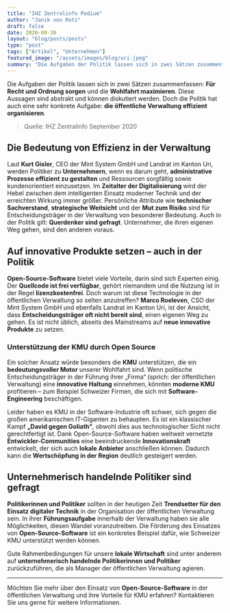 ```yaml
---
title: "IHZ Zentralinfo Podium"
author: "Janik von Rotz"
draft: false
date: 2020-09-30
layout: "blog/posts/posts"
type: "post"
tags: ["Artikel", "Unternehmen"]
featured_image: "/assets/images/blog/uri.jpeg"
summary: "Die Aufgaben der Politik lassen sich in zwei Sätzen zusammenfassen: Für Recht und Ordnung sorgen. Die Wohlfahrt maximieren. Über diese Aussagen lässt sich diskutieren. Sie sind ziemlich abstrakt. Die ..."
---
```


Die Aufgaben der Politik lassen sich in zwei Sätzen zusammenfassen: **Für Recht und Ordnung sorgen** und die **Wohlfahrt maximieren**. Diese Aussagen sind abstrakt und können diskutiert werden. Doch die Politik hat auch eine sehr konkrete Aufgabe: **die öffentliche Verwaltung effizient organisieren**.

> Quelle: IHZ Zentralinfo September 2020

## Die Bedeutung von Effizienz in der Verwaltung

Laut **Kurt Gisler**, CEO der Mint System GmbH und Landrat im Kanton Uri, werden Politiker zu **Unternehmern**, wenn es darum geht, **administrative Prozesse effizient zu gestalten** und Ressourcen sorgfältig sowie kundenorientiert einzusetzen. Im **Zeitalter der Digitalisierung** wird der Hebel zwischen dem intelligenten Einsatz moderner Technik und der erreichten Wirkung immer größer. Persönliche Attribute wie **technischer Sachverstand**, **strategische Weitsicht** und der **Mut zum Risiko** sind für Entscheidungsträger in der Verwaltung von besonderer Bedeutung. Auch in der Politik gilt: **Querdenker sind gefragt**. Unternehmer, die ihren eigenen Weg gehen, sind den anderen voraus.

## Auf innovative Produkte setzen – auch in der Politik

**Open-Source-Software** bietet viele Vorteile, darin sind sich Experten einig. Der **Quellcode ist frei verfügbar**, gehört niemandem und die Nutzung ist in der Regel **lizenzkostenfrei**. Doch warum ist diese Technologie in der öffentlichen Verwaltung so selten anzutreffen? **Marco Roeleven**, CSO der Mint System GmbH und ebenfalls Landrat im Kanton Uri, ist der Ansicht, dass **Entscheidungsträger oft nicht bereit sind**, einen eigenen Weg zu gehen. Es ist nicht üblich, abseits des Mainstreams auf **neue innovative Produkte** zu setzen.

### Unterstützung der KMU durch Open Source

Ein solcher Ansatz würde besonders die **KMU** unterstützen, die ein **bedeutungsvoller Motor** unserer Wohlfahrt sind. Wenn politische Entscheidungsträger in der Führung ihrer „Firma“ (sprich: der öffentlichen Verwaltung) eine **innovative Haltung** einnehmen, könnten **moderne KMU** profitieren – zum Beispiel Schweizer Firmen, die sich mit **Software-Engineering** beschäftigen.

Leider haben es KMU in der Software-Industrie oft schwer, sich gegen die großen amerikanischen IT-Giganten zu behaupten. Es ist ein klassischer Kampf **„David gegen Goliath“**, obwohl dies aus technologischer Sicht nicht gerechtfertigt ist. Dank Open-Source-Software haben weltweit vernetzte **Entwickler-Communities** eine beeindruckende **Innovationskraft** entwickelt, der sich auch **lokale Anbieter** anschließen können. Dadurch kann die **Wertschöpfung in der Region** deutlich gesteigert werden.

## Unternehmerisch handelnde Politiker sind gefragt

**Politikerinnen und Politiker** sollten in der heutigen Zeit **Trendsetter für den Einsatz digitaler Technik** in der Organisation der öffentlichen Verwaltung sein. In ihrer **Führungsaufgabe** innerhalb der Verwaltung haben sie alle Möglichkeiten, diesen Wandel voranzutreiben. Die Förderung des Einsatzes von **Open-Source-Software** ist ein konkretes Beispiel dafür, wie Schweizer KMU unterstützt werden können. 

Gute Rahmenbedingungen für unsere **lokale Wirtschaft** sind unter anderem auf **unternehmerisch handelnde Politikerinnen und Politiker** zurückzuführen, die als Manager der öffentlichen Verwaltung agieren.

---

Möchten Sie mehr über den Einsatz von **Open-Source-Software** in der öffentlichen Verwaltung und ihre Vorteile für KMU erfahren? Kontaktieren Sie uns gerne für weitere Informationen.



